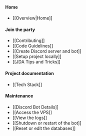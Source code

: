 #### Home

* [[Overview|Home]]

#### Join the party

* [[Contributing]]
* [[Code Guidelines]]
* [[Create Discord server and bot]]
* [[Setup project locally]]
* [[JDA Tips and Tricks]]

#### Project documentation

* [[Tech Stack]]

#### Maintenance

* [[Discord Bot Details]]
* [[Access the VPS]]
* [[View the logs]]
* [[Shutdown or restart of the bot]]
* [[Reset or edit the databases]]